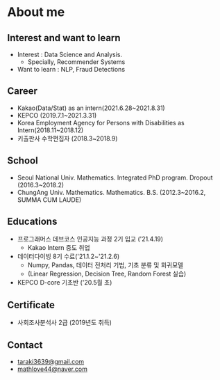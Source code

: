 # About me

## Interest and want to learn
  - Interest : Data Science and Analysis.
    - Specially, Recommender Systems
  - Want to learn : NLP, Fraud Detections

## Career
  - Kakao(Data/Stat) as an intern(2021.6.28~2021.8.31)
  - KEPCO (2019.7.1~2021.3.31)
  - Korea Employment Agency for Persons with Disabilities as Intern(2018.11~2018.12)
  - 키출판사 수학편집자 (2018.3~2018.9)
  
## School
  - Seoul National Univ. Mathematics. Integrated PhD program. Dropout (2016.3~2018.2)
  - ChungAng Univ. Mathematics. Mathematics. B.S. (2012.3~2016.2, SUMMA CUM LAUDE)
  
## Educations
  - 프로그래머스 데브코스 인공지능 과정 2기  입교 ('21.4.19)
    - Kakao Intern 중도 취업
  - 데이터다이빙 8기 수료('21.1.2~'21.2.6)
    - Numpy, Pandas, 데이터 전처리 기법, 기초 분류 및 회귀모델
     - (Linear Regression, Decision Tree, Random Forest 실습)
  - KEPCO D-core 기초반 ('20.5월 초)
  
## Certificate
  - 사회조사분석사 2급 (2019년도 취득)

## Contact
- taraki3639@gmail.com
- mathlove44@naver.com
<!--
**SeongwonTak/SeongwonTak** is a ✨ _special_ ✨ repository because its `README.md` (this file) appears on your GitHub profile.

Here are some ideas to get you started:

- 🔭 I’m currently working on ...
- 🌱 I’m currently learning ...
- 👯 I’m looking to collaborate on ...
- 🤔 I’m looking for help with ...
- 💬 Ask me about ...
- 📫 How to reach me: ...
- 😄 Pronouns: ...
- ⚡ Fun fact: ...
-->
